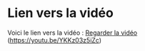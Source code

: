 # Lien vers la vidéo

Voici le lien vers la vidéo : [Regarder la vidéo](https://www.youtube.com/watch?v=YKKz03z5iZc) (https://youtu.be/YKKz03z5iZc)
